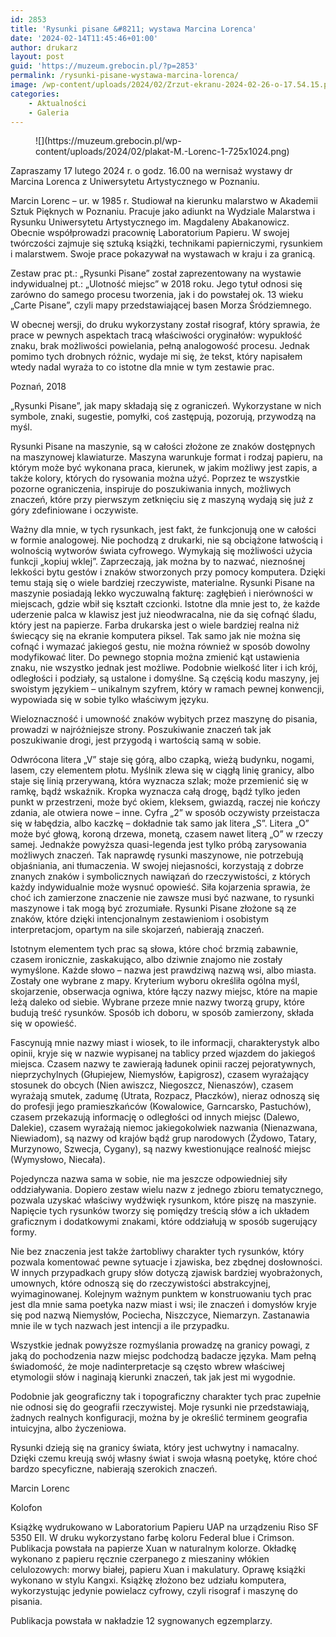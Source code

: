 ```yaml
---
id: 2853
title: 'Rysunki pisane &#8211; wystawa Marcina Lorenca'
date: '2024-02-14T11:45:46+01:00'
author: drukarz
layout: post
guid: 'https://muzeum.grebocin.pl/?p=2853'
permalink: /rysunki-pisane-wystawa-marcina-lorenca/
image: /wp-content/uploads/2024/02/Zrzut-ekranu-2024-02-26-o-17.54.15.png
categories:
    - Aktualności
    - Galeria
---
```


<figure class="wp-block-image size-large is-style-default">![](https://muzeum.grebocin.pl/wp-content/uploads/2024/02/plakat-M.-Lorenc-1-725x1024.png)</figure>Zapraszamy 17 lutego 2024 r. o godz. 16.00 na wernisaż wystawy dr Marcina Lorenca z Uniwersytetu Artystycznego w Poznaniu.

Marcin Lorenc – ur. w 1985 r. Studiował na kierunku malarstwo w Akademii Sztuk Pięknych w Poznaniu. Pracuje jako adiunkt na Wydziale Malarstwa i Rysunku Uniwersytetu Artystycznego im. Magdaleny Abakanowicz. Obecnie współprowadzi pracownię Laboratorium Papieru. W swojej twórczości zajmuje się sztuką książki, technikami papierniczymi, rysunkiem i malarstwem. Swoje prace pokazywał na wystawach w kraju i za granicą.

Zestaw prac pt.: „Rysunki Pisane” został zaprezentowany na wystawie indywidualnej pt.: „Ulotność miejsc” w 2018 roku. Jego tytuł odnosi się zarówno do samego procesu tworzenia, jak i do powstałej ok. 13 wieku „Carte Pisane”, czyli mapy przedstawiającej basen Morza Śródziemnego.

W obecnej wersji, do druku wykorzystany został risograf, który sprawia, że prace w pewnych aspektach tracą właściwości oryginałów: wypukłość znaku, brak możliwości powielania, pełną analogowość procesu. Jednak pomimo tych drobnych różnic, wydaje mi się, że tekst, który napisałem wtedy nadal wyraża to co istotne dla mnie w tym zestawie prac.

Poznań, 2018

„Rysunki Pisane”, jak mapy składają się z ograniczeń. Wykorzystane w nich symbole, znaki, sugestie, pomyłki, coś zastępują, pozorują, przywodzą na myśl.

Rysunki Pisane na maszynie, są w całości złożone ze znaków dostępnych na maszynowej klawiaturze. Maszyna warunkuje format i rodzaj papieru, na którym może być wykonana praca, kierunek, w jakim możliwy jest zapis, a także kolory, których do rysowania można użyć. Poprzez te wszystkie pozorne ograniczenia, inspiruje do poszukiwania innych, możliwych znaczeń, które przy pierwszym zetknięciu się z maszyną wydają się już z góry zdefiniowane i oczywiste.

Ważny dla mnie, w tych rysunkach, jest fakt, że funkcjonują one w całości w formie analogowej. Nie pochodzą z drukarki, nie są obciążone łatwością i wolnością wytworów świata cyfrowego. Wymykają się możliwości użycia funkcji „kopiuj wklej”. Zaprzeczają, jak można by to nazwać, nieznośnej lekkości bytu gestów i znaków stworzonych przy pomocy komputera. Dzięki temu stają się o wiele bardziej rzeczywiste, materialne. Rysunki Pisane na maszynie posiadają lekko wyczuwalną fakturę: zagłębień i nierówności w miejscach, gdzie wbił się kształt czcionki. Istotne dla mnie jest to, że każde uderzenie palca w klawisz jest już nieodwracalna, nie da się cofnąć śladu, który jest na papierze. Farba drukarska jest o wiele bardziej realna niż świecący się na ekranie komputera piksel. Tak samo jak nie można się cofnąć i wymazać jakiegoś gestu, nie można również w sposób dowolny modyfikować liter. Do pewnego stopnia można zmienić kąt ustawienia znaku, nie wszystko jednak jest możliwe. Podobnie wielkość liter i ich krój, odległości i podziały, są ustalone i domyślne. Są częścią kodu maszyny, jej swoistym językiem – unikalnym szyfrem, który w ramach pewnej konwencji, wypowiada się w sobie tylko właściwym języku.

Wieloznaczność i umowność znaków wybitych przez maszynę do pisania, prowadzi w najróżniejsze strony. Poszukiwanie znaczeń tak jak poszukiwanie drogi, jest przygodą i wartością samą w sobie.

Odwrócona litera „V” staje się górą, albo czapką, wieżą budynku, nogami, lasem, czy elementem płotu. Myślnik zlewa się w ciągłą linię granicy, albo staje się linią przerywaną, która wyznacza szlak; może przemienić się w ramkę, bądź wskaźnik. Kropka wyznacza całą drogę, bądź tylko jeden punkt w przestrzeni, może być okiem, kleksem, gwiazdą, raczej nie kończy zdania, ale otwiera nowe – inne. Cyfra „2” w sposób oczywisty przeistacza się w łabędzia, albo kaczkę – dokładnie tak samo jak litera „S”. Litera „O” może być głową, koroną drzewa, monetą, czasem nawet literą „O” w rzeczy samej. Jednakże powyższa quasi-legenda jest tylko próbą zarysowania możliwych znaczeń. Tak naprawdę rysunki maszynowe, nie potrzebują objaśniania, ani tłumaczenia. W swojej niejasności, korzystają z dobrze znanych znaków i symbolicznych nawiązań do rzeczywistości, z których każdy indywidualnie może wysnuć opowieść. Siła kojarzenia sprawia, że choć ich zamierzone znaczenie nie zawsze musi być nazwane, to rysunki maszynowe i tak mogą być zrozumiałe. Rysunki Pisane złożone są ze znaków, które dzięki intencjonalnym zestawieniom i osobistym interpretacjom, opartym na sile skojarzeń, nabierają znaczeń.

Istotnym elementem tych prac są słowa, które choć brzmią zabawnie, czasem ironicznie, zaskakująco, albo dziwnie znajomo nie zostały wymyślone. Każde słowo – nazwa jest prawdziwą nazwą wsi, albo miasta. Zostały one wybrane z mapy. Kryterium wyboru określiła ogólna myśl, skojarzenie, obserwacja ogniwa, które łączy nazwy miejsc, które na mapie leżą daleko od siebie. Wybrane przeze mnie nazwy tworzą grupy, które budują treść rysunków. Sposób ich doboru, w sposób zamierzony, składa się w opowieść.

Fascynują mnie nazwy miast i wiosek, to ile informacji, charakterystyk albo opinii, kryje się w nazwie wypisanej na tablicy przed wjazdem do jakiegoś miejsca. Czasem nazwy te zawierają ładunek opinii raczej pejoratywnych, nieprzychylnych (Głupiejew, Niemysłów, Łapigrosz), czasem wyrażający stosunek do obcych (Nien awiszcz, Niegoszcz, Nienaszów), czasem wyrażają smutek, zadumę (Utrata, Rozpacz, Płaczków), nieraz odnoszą się do profesji jego pramieszkańców (Kowalowice, Garncarsko, Pastuchów), czasem przekazują informację o odległości od innych miejsc (Dalewo, Dalekie), czasem wyrażają niemoc jakiegokolwiek nazwania (Nienazwana, Niewiadom), są nazwy od krajów bądź grup narodowych (Żydowo, Tatary, Murzynowo, Szwecja, Cygany), są nazwy kwestionujące realność miejsc (Wymysłowo, Niecała).

Pojedyncza nazwa sama w sobie, nie ma jeszcze odpowiedniej siły oddziaływania. Dopiero zestaw wielu nazw z jednego zbioru tematycznego, pozwala uzyskać właściwy wydźwięk rysunkom, które piszę na maszynie. Napięcie tych rysunków tworzy się pomiędzy treścią słów a ich układem graficznym i dodatkowymi znakami, które oddziałują w sposób sugerujący formy.

Nie bez znaczenia jest także żartobliwy charakter tych rysunków, który pozwala komentować pewne sytuacje i zjawiska, bez zbędnej dosłowności. W innych przypadkach grupy słów dotyczą zjawisk bardziej wyobrażonych, umownych, które odnoszą się do rzeczywistości abstrakcyjnej, wyimaginowanej. Kolejnym ważnym punktem w konstruowaniu tych prac jest dla mnie sama poetyka nazw miast i wsi; ile znaczeń i domysłów kryje się pod nazwą Niemysłów, Pociecha, Niszczyce, Niemarzyn. Zastanawia mnie ile w tych nazwach jest intencji a ile przypadku.

Wszystkie jednak powyższe rozmyślania prowadzę na granicy powagi, z jaką do pochodzenia nazw miejsc podchodzą badacze języka. Mam pełną świadomość, że moje nadinterpretacje są często wbrew właściwej etymologii słów i naginają kierunki znaczeń, tak jak jest mi wygodnie.

Podobnie jak geograficzny tak i topograficzny charakter tych prac zupełnie nie odnosi się do geografii rzeczywistej. Moje rysunki nie przedstawiają, żadnych realnych konfiguracji, można by je określić terminem geografia intuicyjna, albo życzeniowa.

Rysunki dzieją się na granicy świata, który jest uchwytny i namacalny. Dzięki czemu kreują swój własny świat i swoja własną poetykę, które choć bardzo specyficzne, nabierają szerokich znaczeń.

Marcin Lorenc

Kolofon

Książkę wydrukowano w Laboratorium Papieru UAP na urządzeniu Riso SF 5350 EII. W druku wykorzystano farbę koloru Federal blue i Crimson. Publikacja powstała na papierze Xuan w naturalnym kolorze. Okładkę wykonano z papieru ręcznie czerpanego z mieszaniny włókien celulozowych: morwy białej, papieru Xuan i makulatury. Oprawę książki wykonano w stylu Kangxi. Książkę złożono bez udziału komputera, wykorzystując jedynie powielacz cyfrowy, czyli risograf i maszynę do pisania.

Publikacja powstała w nakładzie 12 sygnowanych egzemplarzy.